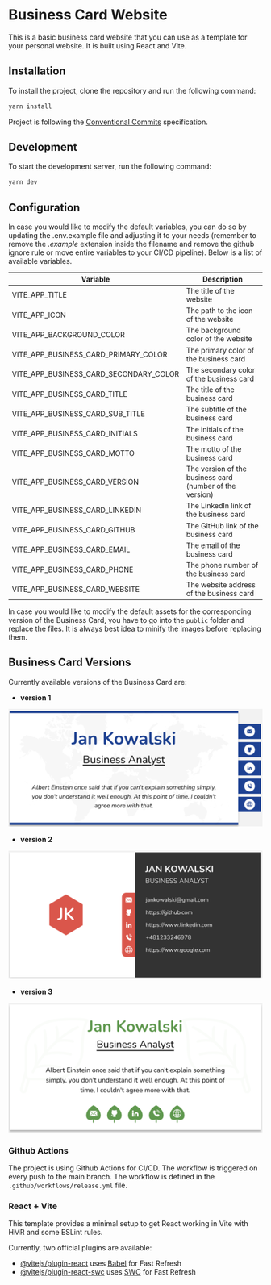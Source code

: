 # Business Card Website

This is a basic business card website that you can use as a template for your personal website. It is built using React and Vite.

## Installation

To install the project, clone the repository and run the following command:

```bash
yarn install
```

Project is following the [Conventional Commits](https://www.conventionalcommits.org/en/v1.0.0/) specification.

## Development

To start the development server, run the following command:

```bash
yarn dev
```

## Configuration

In case you would like to modify the default variables, you can do so by updating the .env.example file and adjusting it to your needs (remember to remove the *.example* extension inside the filename and remove the github ignore rule or move entire variables to your CI/CD pipeline). Below is a list of available variables.

| Variable                                | Description                                                     |
|-----------------------------------------|-----------------------------------------------------------------|
| VITE_APP_TITLE                          | The title of the website                                        |
| VITE_APP_ICON                           | The path to the icon of the website                             |
| VITE_APP_BACKGROUND_COLOR               | The background color of the website                             |
| VITE_APP_BUSINESS_CARD_PRIMARY_COLOR    | The primary color of the business card                          |
| VITE_APP_BUSINESS_CARD_SECONDARY_COLOR  | The secondary color of the business card                        |
| VITE_APP_BUSINESS_CARD_TITLE            | The title of the business card                                  |
| VITE_APP_BUSINESS_CARD_SUB_TITLE        | The subtitle of the business card                               |
| VITE_APP_BUSINESS_CARD_INITIALS         | The initials of the business card                               |
| VITE_APP_BUSINESS_CARD_MOTTO            | The motto of the business card                                  |
| VITE_APP_BUSINESS_CARD_VERSION          | The version of the business card (number of the version)        |
| VITE_APP_BUSINESS_CARD_LINKEDIN         | The LinkedIn link of the business card                          |
| VITE_APP_BUSINESS_CARD_GITHUB           | The GitHub link of the business card                            |
| VITE_APP_BUSINESS_CARD_EMAIL            | The email of the business card                                  |
| VITE_APP_BUSINESS_CARD_PHONE            | The phone number of the business card                           |
| VITE_APP_BUSINESS_CARD_WEBSITE          | The website address of the business card                        |

In case you would like to modify the default assets for the corresponding version of the Business Card, you have to go into the `public` folder and replace the files. It is always best idea to minify the images before replacing them.

## Business Card Versions

Currently available versions of the Business Card are:

- **version 1**

![Business Card Version 1](public/examples/bs_v1.png)

- **version 2**

![Business Card Version 2](public/examples/bs_v2.png)

- **version 3**

![Business Card Version 3](public/examples/bs_v3.png)

### Github Actions

The project is using Github Actions for CI/CD. The workflow is triggered on every push to the main branch. The workflow is defined in the `.github/workflows/release.yml` file.

### React + Vite

This template provides a minimal setup to get React working in Vite with HMR and some ESLint rules.

Currently, two official plugins are available:

- [@vitejs/plugin-react](https://github.com/vitejs/vite-plugin-react/blob/main/packages/plugin-react/README.md) uses [Babel](https://babeljs.io/) for Fast Refresh
- [@vitejs/plugin-react-swc](https://github.com/vitejs/vite-plugin-react-swc) uses [SWC](https://swc.rs/) for Fast Refresh
